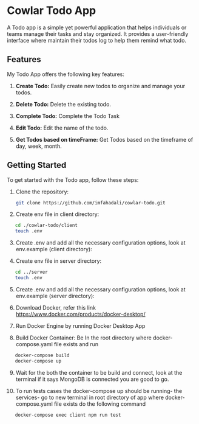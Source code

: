 # Cowlar Todo App

A Todo app is a simple yet powerful application that helps individuals or teams manage their tasks and stay organized. It provides a user-friendly interface where maintain their todos log to help them remind what todo.

## Features

My Todo App offers the following key features:

1. **Create Todo:** Easily create new todos to organize and manage your todos.

2. **Delete Todo:** Delete the existing todo.

3. **Complete Todo:** Complete the Todo Task

4. **Edit Todo:** Edit the name of the todo.

5. **Get Todos based on timeFrame:** Get Todos based on the timeframe of day, week, month.

## Getting Started

To get started with the Todo app, follow these steps:

1. Clone the repository:

   ```bash
   git clone https://github.com/imfahadali/cowlar-todo.git

   ```

2. Create env file in client directory:

```bash
   cd ./cowlar-todo/client
   touch .env
```

3. Create .env and add all the necessary configuration options, look at env.example (client directory):

4. Create env file in server directory:

```bash
   cd ../server
   touch .env
```

5. Create .env and add all the necessary configuration options, look at env.example (server directory):

6. Download Docker, refer this link https://www.docker.com/products/docker-desktop/

7. Run Docker Engine by running Docker Desktop App

8. Build Docker Container: Be In the root directory where docker-compose.yaml file exists and run

```bash
   docker-compose build
   docker-compose up
```

9. Wait for the both the container to be build and connect, look at the terminal if it says MongoDB is connected you are good to go.

10. To run tests cases the docker-compose up should be running- the services- go to new terminal in root directory of app where docker-compose.yaml file exists do the following command

```bash
   docker-compose exec client npm run test
```
